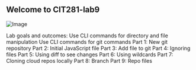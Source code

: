 ## Welcome to CIT281-lab9
![Image](https://images.pexels.com/photos/1933900/pexels-photo-1933900.jpeg?auto=compress&cs=tinysrgb&dpr=2&h=750&w=1260)

Lab goals and outcomes:
Use CLI commands for directory and file manipulation Use CLI commands for git commands 
Part 1: New git repository 
Part 2: Initial JavaScript file 
Part 3: Add file to git 
Part 4: Ignoring files 
Part 5: Using diff to see changes 
Part 6: Using wildcards 
Part 7: Cloning cloud repos locally 
Part 8: Branch 
Part 9: Repo files
